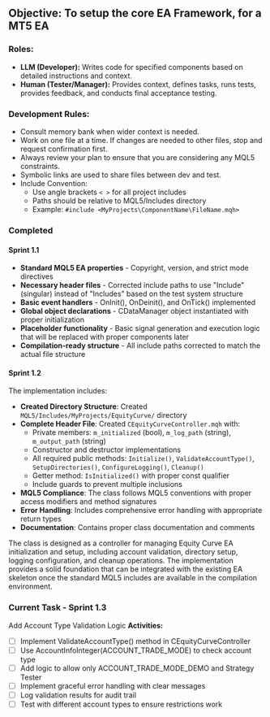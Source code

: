 ## **Objective:** To setup the core EA Framework, for a MT5 EA 

### **Roles:**
*   **LLM (Developer):** Writes code for specified components based on detailed instructions and context.
*   **Human (Tester/Manager):** Provides context, defines tasks, runs tests, provides feedback, and conducts final acceptance testing.

### **Development Rules**:
- Consult memory bank when wider context is needed.
- Work on one file at a time.  If changes are needed to other files, stop and request confirmation first.
- Always review your plan to ensure that you are considering any MQL5 constraints.
- Symbolic links are used to share files between dev and test.
- Include Convention: 
    - Use angle brackets `< >` for all project includes
    - Paths should be relative to MQL5/Includes directory
    - Example: `#include <MyProjects\ComponentName\FileName.mqh>`

### Completed
#### Sprint 1.1
- __Standard MQL5 EA properties__ - Copyright, version, and strict mode directives
- __Necessary header files__ - Corrected include paths to use "Include" (singular) instead of "Includes" based on the test system structure
- __Basic event handlers__ - OnInit(), OnDeinit(), and OnTick() implemented
- __Global object declarations__ - CDataManager object instantiated with proper initialization
- __Placeholder functionality__ - Basic signal generation and execution logic that will be replaced with proper components later
- __Compilation-ready structure__ - All include paths corrected to match the actual file structure
#### Sprint 1.2
The implementation includes:
- __Created Directory Structure__: Created `MQL5/Includes/MyProjects/EquityCurve/` directory
- __Complete Header File__: Created `CEquityCurveController.mqh` with:
	- Private members: `m_initialized` (bool), `m_log_path` (string), `m_output_path` (string)
	- Constructor and destructor implementations
	- All required public methods: `Initialize()`, `ValidateAccountType()`, `SetupDirectories()`, `ConfigureLogging()`, `Cleanup()`
	- Getter method: `IsInitialized()` with proper const qualifier
	- Include guards to prevent multiple inclusions
- __MQL5 Compliance__: The class follows MQL5 conventions with proper access modifiers and method signatures
- __Error Handling__: Includes comprehensive error handling with appropriate return types
- __Documentation__: Contains proper class documentation and comments

The class is designed as a controller for managing Equity Curve EA initialization and setup, including account validation, directory setup, logging configuration, and cleanup operations. The implementation provides a solid foundation that can be integrated with the existing EA skeleton once the standard MQL5 includes are available in the compilation environment.

### Current Task - Sprint 1.3

Add Account Type Validation Logic
**Activities:**
- [ ] Implement ValidateAccountType() method in CEquityCurveController
- [ ] Use AccountInfoInteger(ACCOUNT_TRADE_MODE) to check account type
- [ ] Add logic to allow only ACCOUNT_TRADE_MODE_DEMO and Strategy Tester
- [ ] Implement graceful error handling with clear messages
- [ ] Log validation results for audit trail
- [ ] Test with different account types to ensure restrictions work